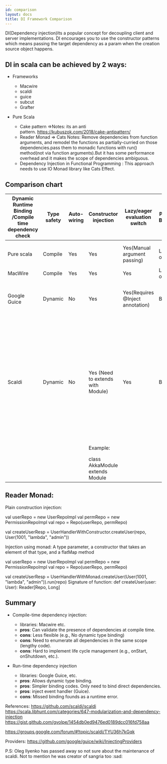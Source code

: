 ```yaml
---
id: comparison
layout: docs
title: DI Framework Comparison
---
```


DI(Dependency injection)Its a popular concept for decoupling client and server implementations.
DI encourages you to use the constructor patterns which means passing the target dependency as 
a param when the creation source object happens.
## DI in scala can be achieved by 2 ways:

- Frameworks
  - Macwire
  - scaldi
  - guice
  - subcut
  - Grafter

- Pure Scala
  - Cake pattern =>Notes: its an anti pattern. https://kubuszok.com/2018/cake-antipattern/ 
  - Reader Monad => Cats Notes: Remove dependencies from function arguments, and remodel the functions as partially-curried on those dependencies.pass them to monadic functions with run() method(not via function arguments).But it has some performance overhead and it makes the scope of dependencies ambiguous.
  - Dependency Injection in Functional Programming : This approach needs to use IO Monad library like Cats Effect.


## Comparison chart

| Dynamic Runtime Binding /Compile time dependency check | Type safety | Auto-wiring | Constructor injection             | Lazy/eager evaluation switch     | Provider Bindings | Life-Cycle management                                                                                                                              | Additional notes                                                                            |                                                                                                                                                                                                                                                                                                                                                            |
|--------------------------------------------------------|-------------|-------------|-----------------------------------|----------------------------------|-------------------|----------------------------------------------------------------------------------------------------------------------------------------------------|---------------------------------------------------------------------------------------------|------------------------------------------------------------------------------------------------------------------------------------------------------------------------------------------------------------------------------------------------------------------------------------------------------------------------------------------------------------|
|                                                        |             |             |                                   |                                  |                   |                                                                                                                                                    |                                                                                             |                                                                                                                                                                                                                                                                                                                                                            |
|                                                        |             |             |                                   |                                  |                   |                                                                                                                                                    |                                                                                             |                                                                                                                                                                                                                                                                                                                                                            |
| Pure scala                                             | Compile     | Yes         | Yes                               | Yes(Manual argument passing)     | Lazy only         | Limited need to use implicits                                                                                                                      | Need to use IO monad library like Cats                                                      |                                                                                                                                                                                                                                                                                                                                                            |
|                                                        |             |             |                                   |                                  |                   |                                                                                                                                                    |                                                                                             |                                                                                                                                                                                                                                                                                                                                                            |
| MacWire                                                | Compile     | Yes         | Yes                               | Yes                              | Lazy only         | Use wireWith                                                                                                                                       | Yes(inject interceptor with using reflection)                                               | Use wire keyword to create dependency                                                                                                                                                                                                                                                                                                                      |
|                                                        |             |             |                                   |                                  |                   |                                                                                                                                                    |                                                                                             | No need for lazy vals.                                                                                                                                                                                                                                                                                                                                     |
| Google Guice                                           | Dynamic     | No          | Yes                               | Yes(Requires @Inject annotation) | Both              | Yes Need to define special classes called Provider.:                                                                                               | Yes but needs an extension called airlift                                                   |                                                                                                                                                                                                                                                                                                                                                            |
|                                                        |             |             |                                   |                                  |                   | https://github.com/google/guice/wiki/InjectingProviders                                                                                            | https://github.com/airlift/airlift/tree/master/bootstrap/src/main/java/io/airlift/bootstrap |                                                                                                                                                                                                                                                                                                                                                            |
|                                                        |             |             |                                   |                                  |                   | And @provider annotation                                                                                                                           |                                                                                             |                                                                                                                                                                                                                                                                                                                                                            |
| Scaldi                                                 | Dynamic     | No          | Yes (Need to extends with Module) | Yes                              | Both              | Yes use toProvider                                                                                                                                 | Yes                                                                                         | Scaldi uses implicit Injector parameter, which is necessary for the implementation of annotation/reflection-free injection mechanism. Scaldi also has several features that I haven't seen in guice, like conditional bindings, propertiy injector or macro for constructor injector (which is similar to macwire, but uses scaldi's injection mechanism). |
|                                                        |             |             |                                   |                                  |                   |                                                                                                                                                    |                                                                                             |                                                                                                                                                                                                                                                                                                                                                            |
|                                                        |             |             | Example:                          |                                  |                   | Example: https://github.com/Mironor/play-silhouette-mongodb-seed/blob/9ea66fd80b66f92f39a6499600efb731cd07f0f6/app/utils/di/SilhouetteModule.scala |                                                                                             |                                                                                                                                                                                                                                                                                                                                                            |
|                                                        |             |             | class AkkaModule extends Module   |                                  |                   |                                                                                                                                                    |                                                                                             |                                                                                                                                                                                                                                                                                                                                                            |




## Reader Monad:

Plain construction injection:

val userRepo = new UserRepoImpl
val permRepo = new PermissionRepoImpl
val repo = Repo(userRepo, permRepo) 

val createUserResp = UserHandlerWithConstructor.createUser(repo, User(1001, "lambda", "admin"))


Injection using monad:
A type parameter, a constructor that takes an element of that type, and a flatMap method

val userRepo = new UserRepoImpl
val permRepo = new PermissionRepoImpl
val repo = Repo(userRepo, permRepo) 

val createUserResp = UserHandlerWithMonad.createUser(User(1001, "lambda", "admin")).run(repo) 
Signature of function: def createUser(user: User): Reader[Repo, Long]

## Summary
- Compile-time dependency injection:
  - libraries: Macwire etc.
  - **pros**: Can validate the presence of dependencies at compile time.
  - **cons**: Less flexible (e.g., No dynamic type binding)
  - **cons**: Need to enumerate all dependencies in the same scope (lengthy code).
  - **cons**: Hard to implement life cycle management (e.g., onStart, onShutdown, etc.).

- Run-time dependency injection
  - libraries: Google Guice, etc.
  - **pros**: Allows dynamic type binding.
  - **pros**: Simpler binding codes. Only need to bind direct dependencies.
  - **pros**: inject event handler (Guice).
  - **cons**: Missed binding founds as a runtime error.




References:
https://github.com/scaldi/scaldi
https://scala.libhunt.com/categories/647-modularization-and-dependency-injection
https://gist.github.com/gvolpe/1454db0ed9476ed0189dcc016fd758aa

https://groups.google.com/forum/#!topic/scaldi/TYU36h7kGqk

Providers: https://github.com/google/guice/wiki/InjectingProviders

P.S: Oleg Ilyenko has passed away so not sure about the maintenance of scaldi. Not to mention he was creator of sangria too :sad:
